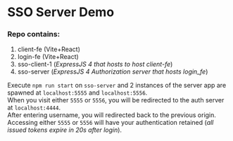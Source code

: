 # SSO Server Demo

### Repo contains:

1. client-fe (Vite+React)
2. login-fe (Vite+React)
3. sso-client-1 (_ExpressJS 4 that hosts to host client-fe_)
4. sso-server (_ExpressJS 4 Authorization server that hosts login_fe_)

Execute `npm run start` on `sso-server` and 2 instances of the server app are spawned at `localhost:5555` and `localhost:5556`.  
When you visit either `5555` or `5556`, you will be redirected to the auth server at `localhost:4444`.  
After entering username, you will redirected back to the previous origin.  
Accessing either `5555` or `5556` will have your authentication retained (_all issued tokens expire in 20s after login_).
